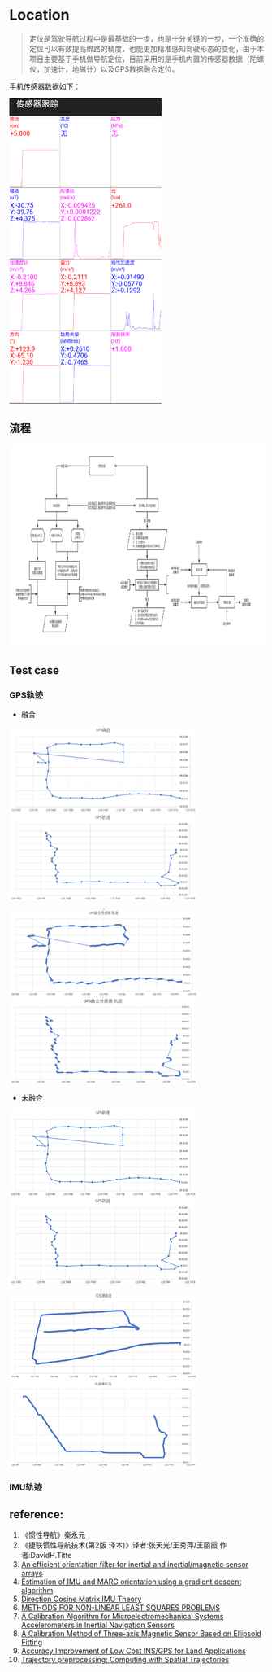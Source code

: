# Location

> 定位是驾驶导航过程中是最基础的一步，也是十分关键的一步，一个准确的定位可以有效提高绑路的精度，也能更加精准感知驾驶形态的变化，由于本项目主要基于手机做导航定位，目前采用的是手机内置的传感器数据（陀螺仪，加速计，地磁计）以及GPS数据融合定位。

手机传感器数据如下：

<img src="https://raw.githubusercontent.com/yyccR/Pictures/master/Location/sensordata1.png" width="300" height="600" />



## 流程

<img src="https://raw.githubusercontent.com/yyccR/Pictures/master/INS/INS2.png" width="1000" height="400" />

## Test case

### GPS轨迹

- 融合

<img src="https://raw.githubusercontent.com/yyccR/Pictures/master/INS/GPS.png" width="370" height="170" /> <img src="https://raw.githubusercontent.com/yyccR/Pictures/master/INS/GPS2.png" width="370" height="170" />

<img src="https://raw.githubusercontent.com/yyccR/Pictures/master/INS/GPSandIMU.png" width="370" height="170" /> <img src="https://raw.githubusercontent.com/yyccR/Pictures/master/INS/GPSandIMU2.png" width="370" height="170" />

- 未融合

<img src="https://raw.githubusercontent.com/yyccR/Pictures/master/INS/gps5.png" width="370" height="170" /> <img src="https://raw.githubusercontent.com/yyccR/Pictures/master/INS/gps7.png" width="370" height="170" />

<img src="https://raw.githubusercontent.com/yyccR/Pictures/master/INS/gps6.png" width="370" height="170" /> <img src="https://raw.githubusercontent.com/yyccR/Pictures/master/INS/gps8.png" width="370" height="170" />

### IMU轨迹



## reference:

1. 《惯性导航》秦永元
2. 《捷联惯性导航技术(第2版 译本)》译者:张天光/王秀萍/王丽霞 作者:DavidH.Titte
3. [An efficient orientation filter for inertial and
    inertial/magnetic sensor arrays](http://x-io.co.uk/res/doc/madgwick_internal_report.pdf)
4. [Estimation of IMU and MARG orientation using a gradient descent algorithm](http://vigir.missouri.edu/~gdesouza/Research/Conference_CDs/RehabWeekZ%C3%BCrich/icorr/papers/Madgwick_Estimation%20of%20IMU%20and%20MARG%20orientation%20using%20a%20gradient%20descent%20algorithm_ICORR2011.pdf)
5. [Direction Cosine Matrix IMU Theory](https://www.researchgate.net/publication/265755808_Direction_Cosine_Matrix_IMU_Theory)
6. [METHODS FOR NON-LINEAR LEAST SQUARES PROBLEMS](http://www2.imm.dtu.dk/pubdb/views/edoc_download.php/3215/pdf/imm3215.pdf)
7. [A Calibration Algorithm for Microelectromechanical Systems Accelerometers in Inertial Navigation Sensors](https://arxiv.org/pdf/1309.5075.pdf)
8. [A Calibration Method of Three-axis Magnetic Sensor Based on Ellipsoid Fitting](https://www.researchgate.net/publication/273845104_A_Calibration_Method_of_Three-axis_Magnetic_Sensor_Based_on_Ellipsoid_Fitting)
9. [Accuracy Improvement of Low Cost INS/GPS for Land Applications](https://prism.ucalgary.ca/bitstream/handle/1880/41142/2001_Shin.pdf?sequence=1)
10. [Trajectory preprocessing: Computing with Spatial Trajectories](https://books.google.com.hk/books?hl=zh-CN&lr=&id=JShQJF23xBgC&oi=fnd&pg=PR3&dq=Trajectory+preprocessing.+Computing+with+Spatial+Trajectories&ots=6NUeew5i9_&sig=o7XM_QcuUnmOv5KNeezTN4H8PMw&redir_esc=y&hl=zh-CN&sourceid=cndr#v=onepage&q=Trajectory%20preprocessing.%20Computing%20with%20Spatial%20Trajectories&f=false)